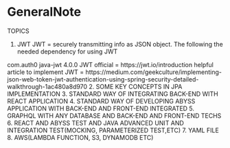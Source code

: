 # GeneralNote
TOPICS
1.  JWT
JWT = securely transmitting info as JSON object. The following the needed dependency for using JWT
<dependency>
    <groupId>com.auth0</groupId>
    <artifactId>java-jwt</artifactId>
    <version>4.0.0</version>
</dependency>
JWT official = https://jwt.io/introduction
helpful article to implement JWT = https://medium.com/geekculture/implementing-json-web-token-jwt-authentication-using-spring-security-detailed-walkthrough-1ac480a8d970
2.  SOME KEY CONCEPTS IN JPA IMPLEMENTATION
3.  STANDARD WAY OF INTEGRATING BACK-END WITH REACT APPLICATION
4.  STANDARD WAY OF DEVELOPING ABYSS APPLICATION WITH BACK-END AND FRONT-END INTEGRATED
5.  GRAPHQL WITH ANY DATABASE AND BACK-END AND FRONT-END TECHS
6.  REACT AND ABYSS TEST AND JAVA ADVANCED UNIT AND INTEGRATION TEST(MOCKING, PARAMETERIZED TEST,ETC)
7.  YAML FILE
8.  AWS(LAMBDA FUNCTION, S3, DYNAMODB ETC)
